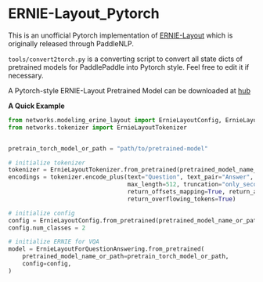 # ERNIE-Layout_Pytorch

This is an unofficial Pytorch implementation of [ERNIE-Layout](http://arxiv.org/abs/2210.06155) which is originally released through PaddleNLP.

``tools/convert2torch.py`` is a converting script to convert all state dicts of pretrained models for PaddlePaddle into Pytorch style. Feel free to edit it if necessary.


A Pytorch-style ERNIE-Layout Pretrained Model can be downloaded at [hub](https://huggingface.co/Norm/ERNIE-Layout-Pytorch/tree/main)



**A Quick Example**
```python
from networks.modeling_erine_layout import ErnieLayoutConfig, ErnieLayoutForQuestionAnswering
from networks.tokenizer import ErnieLayoutTokenizer


pretrain_torch_model_or_path = "path/to/pretrained-model"

# initialize tokenizer
tokenizer = ErnieLayoutTokenizer.from_pretrained(pretrained_model_name_or_path=pretrain_torch_model_or_path)
encodings = tokenizer.encode_plus(text="Question", text_pair="Answer", add_special_tokens=True,
                                  max_length=512, truncation="only_second",
                                  return_offsets_mapping=True, return_attention_mask=True,
                                  return_overflowing_tokens=True)

# initialize config
config = ErnieLayoutConfig.from_pretrained(pretrained_model_name_or_path=pretrain_torch_model_or_path)
config.num_classes = 2

# initialize ERNIE for VQA
model = ErnieLayoutForQuestionAnswering.from_pretrained(
    pretrained_model_name_or_path=pretrain_torch_model_or_path,
    config=config,
)

```